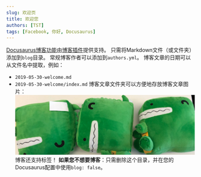 ```yaml
---
slug: 欢迎页
title: 欢迎您
authors: [TST]
tags: [Facebook, 你好, Docusaurus]
---
```

[Docusaurus博客功能](https://docusaurus.io/docs/blog)由[博客插件](https://docusaurus.io/docs/api/plugins/@docusaurus/plugin-content-blog)提供支持。
只需将Markdown文件（或文件夹）添加到`blog`目录。
常规博客作者可以添加到`authors.yml`。
博客文章的日期可以从文件名中提取，例如：
- `2019-05-30-welcome.md`
- `2019-05-30-welcome/index.md`
  博客文章文件夹可以方便地存放博客文章图片：
  ![Docusaurus毛绒玩具](docusaurus-plushie-banner.jpeg)
  博客还支持标签！
  **如果您不想要博客**：只需删除这个目录，并在您的Docusaurus配置中使用`blog: false`。
